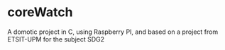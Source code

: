 # coreWatch
A domotic project in C, using Raspberry PI, and based on a project from ETSIT-UPM for the subject SDG2
